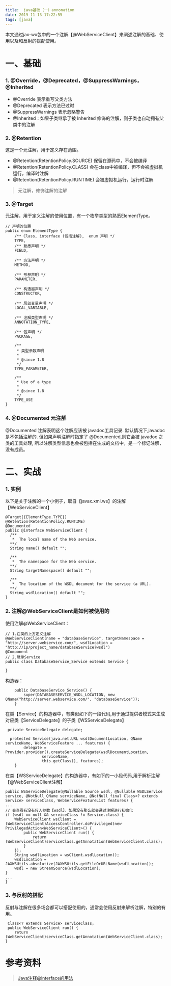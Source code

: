 ```yaml
---
title:  java基础（一）annonation
date: 2019-11-13 17:22:55
tags: [java]
---
```


本文通过jax-wx包中的一个注解【@WebServiceClient】来阐述注解的基础、使用以及和反射的搭配使用。

# 一、基础

###  1. @Override，@Deprecated，@SuppressWarnings，@Inherited

+	@Override 表示重写父类方法
+	@Deprecated 表示方法已过时
+	@SuppressWarnings 表示忽略警告
+	@Inherited：如果子类继承了被 Inherited 修饰的注解，则子类也自动拥有父类中的注解

### 2. @Retention
这是一个元注解，用于定义存在范围。

+	@Retention(RetentionPolicy.SOURCE) 保留在源码中，不会被编译
+	@Retention(RetentionPolicy.CLASS) 会在class中被编译，但不会被虚拟机运行，编译时注解
+	@Retention(RetentionPolicy.RUNTIME) 会被虚拟机运行，运行时注解

> 元注解，修饰注解的注解

### 3. @Target 
元注解，用于定义注解的使用位置，有一个枚举类型的熟悉ElementType。

```
// 声明的位置
public enum ElementType {
    /** Class, interface (包括注解),  enum 声明 */
    TYPE,
    /** 熟悉声明 */
    FIELD,

    /** 方法声明 */
    METHOD,

    /** 形参声明 */
    PARAMETER,

    /** 构造器声明 */
    CONSTRUCTOR,

    /** 局部变量声明 */
    LOCAL_VARIABLE,

    /** 注解类型声明 */
    ANNOTATION_TYPE,

    /** 包声明 */
    PACKAGE,

    /**
     * 类型参数声明
     *
     * @since 1.8
     */
    TYPE_PARAMETER,

    /**
     * Use of a type
     *
     * @since 1.8
     */
    TYPE_USE
}
```

### 4. @Documented 元注解
@Documented 注解表明这个注解应该被 javadoc工具记录. 默认情况下,javadoc是不包括注解的. 但如果声明注解时指定了 @Documented,则它会被 javadoc 之类的工具处理, 所以注解类型信息也会被包括在生成的文档中，是一个标记注解，没有成员。

# 二、实战

### 1. 实例

以下是关于注解的一个小例子，取自【javax.xml.ws】的注解【WebServiceClient】
```
@Target({ElementType.TYPE})
@Retention(RetentionPolicy.RUNTIME) 
@Documented
public @interface WebServiceClient {
  /**
   *  The local name of the Web service.
  **/
  String name() default "";

  /**
   *  The namespace for the Web service.
  **/
  String targetNamespace() default "";

  /**
   *  The location of the WSDL document for the service (a URL).
  **/
  String wsdlLocation() default "";
}
```

### 2. 注解@WebServiceClient是如何被使用的

使用注解@WebServiceClient：
```
// 1.在类的上方定义注解
@WebServiceClient(name = "databaseService", targetNamespace = "http://server.webservice.com/", wsdlLocation = "http://ip/project_name/databaseService?wsdl")
@Component
// 2.继承Service
public class DatabaseService_Service extends Service {

}
```

构造器：
```
	public DatabaseService_Service() {
		super(DATABASESERVICE_WSDL_LOCATION, new QName("http://server.webservice.com/", "databaseService"));
	}
```

在类【Service】的构造器中，有类似如下的一段代码,用于通过提供者模式来生成对应类【ServiceDelegate】的子类【WSServiceDelegate】
```
 private ServiceDelegate delegate;
 
  protected Service(java.net.URL wsdlDocumentLocation, QName serviceName, WebServiceFeature ... features) {
        delegate = Provider.provider().createServiceDelegate(wsdlDocumentLocation,
                serviceName,
                this.getClass(), features);
    }
```

在类【WSServiceDelegate】的构造器中，有如下的一小段代码,用于解析注解【@WebServiceClient注解】
```
public WSServiceDelegate(@Nullable Source wsdl, @Nullable WSDLService service, @NotNull QName serviceName, @NotNull final Class<? extends Service> serviceClass, WebServiceFeatureList features) {
...
// 会查看有没有传入参数【wsdl】，如果没有那么就会通过注解进行初始化
if (wsdl == null && serviceClass != Service.class) {
	WebServiceClient wsClient = (WebServiceClient)AccessController.doPrivileged(new PrivilegedAction<WebServiceClient>() {
		public WebServiceClient run() {
			return (WebServiceClient)serviceClass.getAnnotation(WebServiceClient.class);
		}
	});
	String wsdlLocation = wsClient.wsdlLocation();
	wsdlLocation = JAXWSUtils.absolutize(JAXWSUtils.getFileOrURLName(wsdlLocation));
	wsdl = new StreamSource(wsdlLocation);
}
...
}
```

### 3. 与反射的搭配
反射与注解在很多场合都可以搭配使用的，通常会使用反射来解析注解，特别的有用。
```
 Class<? extends Service> serviceClass;
 public WebServiceClient run() {
	return (WebServiceClient)serviceClass.getAnnotation(WebServiceClient.class);
}
```

# 参考资料
> [Java注释@interface的用法](https://www.cnblogs.com/liaojie970/p/7879917.html)